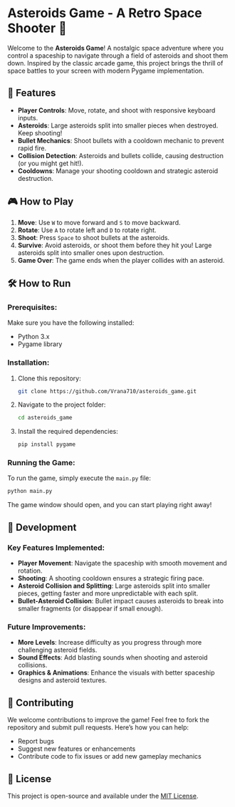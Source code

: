 # Asteroids Game - A Retro Space Shooter 🚀

Welcome to the **Asteroids Game**! A nostalgic space adventure where you control a spaceship to navigate through a field of asteroids and shoot them down. Inspired by the classic arcade game, this project brings the thrill of space battles to your screen with modern Pygame implementation.

## 🚀 Features
- **Player Controls**: Move, rotate, and shoot with responsive keyboard inputs.
- **Asteroids**: Large asteroids split into smaller pieces when destroyed. Keep shooting!
- **Bullet Mechanics**: Shoot bullets with a cooldown mechanic to prevent rapid fire.
- **Collision Detection**: Asteroids and bullets collide, causing destruction (or you might get hit!).
- **Cooldowns**: Manage your shooting cooldown and strategic asteroid destruction.

## 🎮 How to Play
1. **Move**: Use `W` to move forward and `S` to move backward.
2. **Rotate**: Use `A` to rotate left and `D` to rotate right.
3. **Shoot**: Press `Space` to shoot bullets at the asteroids.
4. **Survive**: Avoid asteroids, or shoot them before they hit you! Large asteroids split into smaller ones upon destruction.
5. **Game Over**: The game ends when the player collides with an asteroid.

## 🛠️ How to Run

### Prerequisites:
Make sure you have the following installed:
- Python 3.x
- Pygame library

### Installation:
1. Clone this repository:
   ```bash
   git clone https://github.com/Vrana710/asteroids_game.git
   ```

2. Navigate to the project folder:
   ```bash
   cd asteroids_game
   ```

3. Install the required dependencies:
   ```bash
   pip install pygame
   ```

### Running the Game:
To run the game, simply execute the `main.py` file:
```bash
python main.py
```

The game window should open, and you can start playing right away!

## 🔧 Development

### Key Features Implemented:
- **Player Movement**: Navigate the spaceship with smooth movement and rotation.
- **Shooting**: A shooting cooldown ensures a strategic firing pace.
- **Asteroid Collision and Splitting**: Large asteroids split into smaller pieces, getting faster and more unpredictable with each split.
- **Bullet-Asteroid Collision**: Bullet impact causes asteroids to break into smaller fragments (or disappear if small enough).
  
### Future Improvements:
- **More Levels**: Increase difficulty as you progress through more challenging asteroid fields.
- **Sound Effects**: Add blasting sounds when shooting and asteroid collisions.
- **Graphics & Animations**: Enhance the visuals with better spaceship designs and asteroid textures.

## 🤝 Contributing
We welcome contributions to improve the game! Feel free to fork the repository and submit pull requests. Here’s how you can help:
- Report bugs
- Suggest new features or enhancements
- Contribute code to fix issues or add new gameplay mechanics

## 📜 License
This project is open-source and available under the [MIT License](LICENSE).